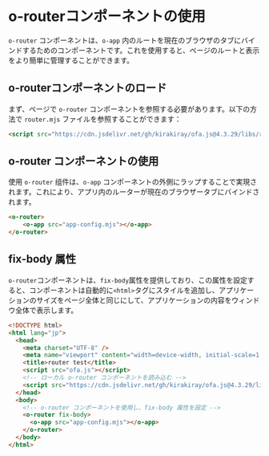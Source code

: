 # o-routerコンポーネントの使用

`o-router` コンポーネントは、`o-app` 内のルートを現在のブラウザのタブにバインドするためのコンポーネントです。これを使用すると、ページのルートと表示をより簡単に管理することができます。

## o-routerコンポーネントのロード

まず、ページで `o-router` コンポーネントを参照する必要があります。以下の方法で `router.mjs` ファイルを参照することができます：

```html
<script src="https://cdn.jsdelivr.net/gh/kirakiray/ofa.js@4.3.29/libs/router/dist/router.min.js"></script>
```

## o-router コンポーネントの使用

使用 `o-router` 组件は、`o-app` コンポーネントの外側にラップすることで実現されます。これにより、アプリ内のルーターが現在のブラウザータブにバインドされます。

```html
<o-router>
    <o-app src="app-config.mjs"></o-app>
</o-router>
```

## fix-body 属性

`o-router`コンポーネントは、`fix-body`属性を提供しており、この属性を設定すると、コンポーネントは自動的に`<html>`タグにスタイルを追加し、アプリケーションのサイズをページ全体と同じにして、アプリケーションの内容をウィンドウ全体で表示します。

```html
<!DOCTYPE html>
<html lang="jp">
  <head>
    <meta charset="UTF-8" />
    <meta name="viewport" content="width=device-width, initial-scale=1.0" />
    <title>router test</title>
    <script src="ofa.js"></script>
    <!-- ローカル o-router コンポーネントを読み込む -->
    <script src="https://cdn.jsdelivr.net/gh/kirakiray/ofa.js@4.3.29/libs/router/dist/router.min.js"></script>
  </head>
  <body>
    <!-- o-router コンポーネントを使用し、fix-body 属性を設定 -->
    <o-router fix-body> 
      <o-app src="app-config.mjs"></o-app>
    </o-router>
  </body>
</html>
```